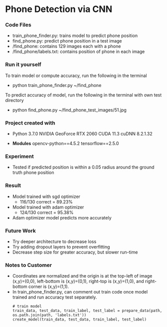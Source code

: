 # Phone Detection via CNN

### Code Files

* train_phone_finder.py: trains model to predict phone position
* find_phone.py: predict phone position in a test image
* /find_phone: contains 129 images each with a phone
* /find_phone/labels.txt: contains position of phone in each image

### Run it yourself

To train model or compute accuracy, run the following in the terminal
* python train_phone_finder.py ~/find_phone

To predict accuracy of model, run the following in the terminal with own test directory
* python find_phone.py ~/find_phone_test_images/51.jpg

### Project created with

* Python 3.7.0
NVIDIA GeoForce RTX 2060
CUDA 11.3
cuDNN 8.2.1.32

* **Modules**
opencv-python==4.5.2
tensorflow==2.5.0

### Experiment

* Tested if predicted position is within a 0.05 radius around the ground truth phone position

### Result

* Model trained with sgd optimizer
    * 116/130 correct = 89.23%
* Model trained with adam optimizer
    * 124/130 correct = 95.38%
* Adam optimizer model predicts more accurately

### Future Work
* Try deeper architecture to decrease loss
* Try adding dropout layers to prevent overfitting
* Decrease step size for greater accuracy, but slower run-time

### Notes to Customer

* Coordinates are normalized and the origin is at the top-left of image (x,y)=(0,0), left-bottom is (x,y)=(0,1), right-top is (x,y)=(1,0), and right-bottom corner is (x,y)=(1,1).
* In train_phone_finder.py, can comment out train code once model trained and run accuracy test separately.
  ```
  # train model
  train_data, test_data, train_label, test_label = prepare_data(path, os.path.join(path, 'labels.txt'))
  create_model(train_data, test_data, train_label, test_label)
  ```
